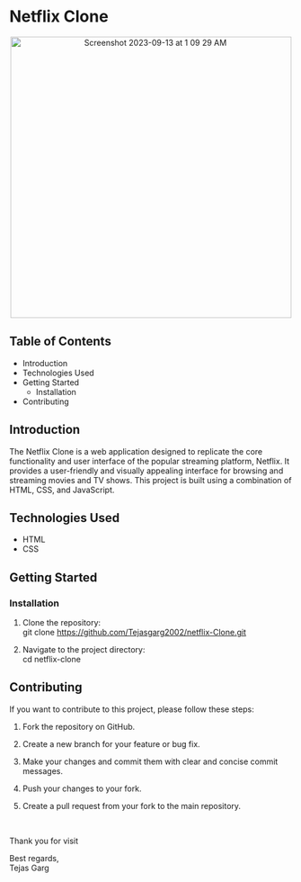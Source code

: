 # Netflix Clone
<p align="center"><img width="500" alt="Screenshot 2023-09-13 at 1 09 29 AM" src="https://github.com/Tejasgarg2002/Netflix_Clone/assets/97401487/37dd6f28-6ad3-485f-a284-f350331d6798"></p>

## Table of Contents
* Introduction<br>
* Technologies Used<br>
* Getting Started<br>
  * Installation<br>
* Contributing<br>

## Introduction
<p>The Netflix Clone is a web application designed to replicate the core functionality and user interface of the popular streaming platform, Netflix. It provides a user-friendly and visually appealing interface for browsing and streaming movies and TV shows. This project is built using a combination of HTML, CSS, and JavaScript.</p>

## Technologies Used
* HTML
* CSS

## Getting Started

### Installation
1. Clone the repository:<br>
   git clone https://github.com/Tejasgarg2002/netflix-Clone.git


2. Navigate to the project directory:<br>
   cd netflix-clone

## Contributing

<p>If you want to contribute to this project, please follow these steps:</p>

1. Fork the repository on GitHub.<br>

2. Create a new branch for your feature or bug fix.<br>

3. Make your changes and commit them with clear and concise commit messages.<br>

4. Push your changes to your fork.<br>

5. Create a pull request from your fork to the main repository.<br>

<br>


Thank you for visit

Best regards,
<br>
Tejas Garg
